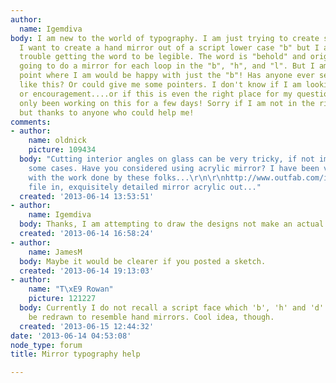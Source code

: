 ```yaml
---
author:
  name: Igemdiva
body: I am new to the world of typography. I am just trying to create something personal.
  I want to create a hand mirror out of a script lower case "b" but I am having some
  trouble getting the word to be legible. The word is "behold" and originally I was
  going to do a mirror for each loop in the "b", "h", and "l". But I am now at the
  point where I am would be happy with just the "b"! Has anyone ever seen anything
  like this? Or could give me some pointers. I don't know if I am looking for inspiration
  or encouragement....or if this is even the right place for my question since I have
  only been working on this for a few days! Sorry if I am not in the right place,
  but thanks to anyone who could help me!
comments:
- author:
    name: oldnick
    picture: 109434
  body: "Cutting interior angles on glass can be very tricky, if not impossible in
    some cases. Have you considered using acrylic mirror? I have been very pleased
    with the work done by these folks...\r\n\r\nhttp://www.outfab.com/index.php\r\n\r\nEPS
    file in, exquisitely detailed mirror acrylic out..."
  created: '2013-06-14 13:53:51'
- author:
    name: Igemdiva
  body: Thanks, I am attempting to draw the designs not make an actual thing
  created: '2013-06-14 16:58:24'
- author:
    name: JamesM
  body: Maybe it would be clearer if you posted a sketch.
  created: '2013-06-14 19:13:03'
- author:
    name: "T\xE9 Rowan"
    picture: 121227
  body: Currently I do not recall a script face which 'b', 'h' and 'd' can easily
    be redrawn to resemble hand mirrors. Cool idea, though.
  created: '2013-06-15 12:44:32'
date: '2013-06-14 04:53:08'
node_type: forum
title: Mirror typography help

---
```


